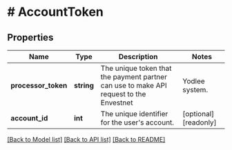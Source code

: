 # # AccountToken

## Properties

Name | Type | Description | Notes
------------ | ------------- | ------------- | -------------
**processor_token** | **string** | The unique token that the payment partner can use to make API request to the Envestnet | Yodlee system. | [optional] [readonly]
**account_id** | **int** | The unique identifier for the user&#39;s account. | [optional] [readonly]

[[Back to Model list]](../../README.md#models) [[Back to API list]](../../README.md#endpoints) [[Back to README]](../../README.md)
